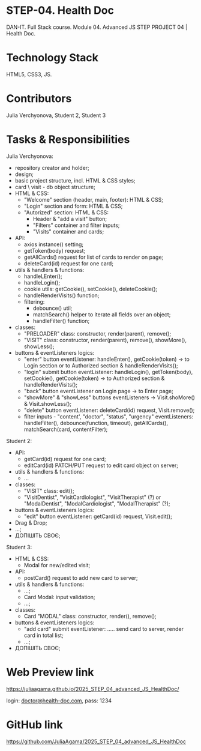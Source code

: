 
# STEP-04. Health Doc

DAN-IT. Full Stack course. Module 04. Advanced JS
STEP PROJECT 04 | Health Doc.

# Technology Stack

HTML5, CSS3, JS.

# Contributors

Julia Verchyonova,
Student 2,
Student 3


# Tasks & Responsibilities

Julia Verchyonova:

- repository creator and holder;
- design;
- basic project structure, incl. HTML & CSS styles;
- card \ visit - db object structure;
- HTML & CSS:
  - "Welcome" section (header, main, footer): HTML & CSS;
  - "Login" section and form: HTML & CSS;
  - "Autorized" section: HTML & CSS:
    - Header & "add a visit" button;
    - "Filters" container and filter inputs;
    - "Visits" container and cards;
- API:
  - axios instance() setting;
  - getToken(body) request;
  - getAllCards() request for list of cards to render on page;
  - deleteCard(id) request for one card;
- utils & handlers & functions:
  - handleLEnter();
  - handleLogin();
  - cookie utils: getCookie(), setCookie(), deleteCookie();
  - handleRenderVisits() function;
  - filtering:
    - debounce() util;
    - matchSearch() helper to iterate all fields over an object;
    - handleFilter() function;
- classes:
  - "PRELOADER" class: constructor, render(parent), remove();
  - "VISIT" class: constructor, render(parent), remove(), showMore(), showLess();
- buttons & eventListeners logics:
  - "enter" button eventListener: handleEnter(), getCookie(token) -> to Login section or to Authorized section & handleRenderVisits();
  - "login" submit button eventListener: handleLogin(), getToken(body), setCookie(), getCookie(token) -> to Authorized section & handleRenderVisits();
  - "back" button eventListener on Login page -> to Enter page;
  - "showMore" & "showLess" buttons eventListeners -> Visit.shoMore() & Visit.showLess();
  - "delete" button eventListener: deleteCard(id) request, Visit.remove();
  - filter inputs - "content', "doctor", "status", "urgency" eventListeners: handleFilter(), debounce(function, timeout), getAllCards(),  matchSearch(card, contentFilter);

Student 2:

- API:
  - getCard(id) request for one card;
  - editCard(id) PATCH/PUT request to edit card object on server;
- utils & handlers & functions:
  - ...
- classes:
  - "VISIT" class: edit();
  - "VisitDentist", "VisitCardiologist", "VisitTherapist" (?) or "ModalDentist", "ModalCardiologist", "ModalTherapist" (?);
- buttons & eventListeners logics:
  - "edit" button eventListener: getCard(id) request, Visit.edit();
- Drag & Drop;
- ...;
- ДОПІШІТЬ СВОЄ;


Student 3:

- HTML & CSS:
  - Modal for new/edited visit;
- API:
  - postCard() request to add new card to server;
- utils & handlers & functions:
  - ...;
  - Card Modal: input validation;
  - ...;
- classes:
  - Card "MODAL" class: constructor, render(), remove();
- buttons & eventListeners logics:
  - "add card" submit eventListener: ..... send card to server, render card in total list;
  - ...;
- ДОПІШІТЬ СВОЄ;



# Web Preview link
<https://juliaagama.github.io/2025_STEP_04_advanced_JS_HealthDoc/>

login: <doctor@health-doc.com>, pass: 1234

# GitHub link

<https://github.com/JuliaAgama/2025_STEP_04_advanced_JS_HealthDoc>
